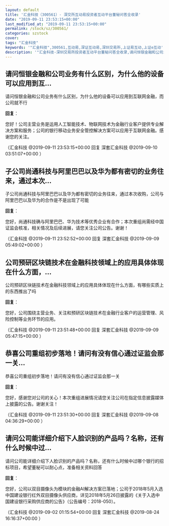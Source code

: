 ```yaml
---
layout: default
title: '汇金科技（300561）- 深交所互动易投资者互动平台董秘问答全收录'
date: "2019-09-11 23:53:15+00:00"
last_modified_at: "2019-09-11 23:53:15+00:00"
permalink: /stock/sz/300561/
categories: szstock
cover: 
tags: "汇金科技"
keywords: '"汇金科技",300561,互动易,深证互动易,深圳交易所,上证易互动,上证e互动'
description: '"汇金科技-深圳交易所投资者互动平台董秘问答全收录,请问恒银金融和公司业务有什么区别，为什么他的设备可以应用到互联网金融，而公司就不行"'
---
```


## 请问恒银金融和公司业务有什么区别，为什么他的设备可以应用到互...

请问恒银金融和公司业务有什么区别，为什么他的设备可以应用到互联网金融，而公司就不行

**回复**：

您好！公司主营业务是运用人工智能技术、物联网技术为金融行业客户提供专业解决方案和服务；公司的银行移动业务安全管控解决方案可以应用于互联网金融。感谢您的关注。 

（汇金科技  @2019-09-11 23:53:15+00:00 回复 深套汇金科技  @2019-09-10 03:51:07+00:00 ）

## 子公司尚通科技与阿里巴巴以及华为都有密切的业务往来，通过本次...

子公司尚通科技与阿里巴巴以及华为都有密切的业务往来，通过本次收购，公司与阿里巴巴以及华为的合作是不是出现了可能

**回复**：

您好，尚通科技确与阿里巴巴、华为技术等优秀企业有合作；本次重组尚需经中国证监会核准，相关情况及后续进展，请您关注公司公告。谢谢！ 

（汇金科技  @2019-09-11 23:52:52+00:00 回复 深套汇金科技  @2019-09-09 05:49:02+00:00 ）

## 公司预研区块链技术在金融科技领域上的应用具体体现在什么方面，...

公司预研区块链技术在金融科技领域上的应用具体体现在什么方面，有哪些实质上的东西推出了吗

**回复**：

您好，公司围绕主营业务、关注和预研区块链技术在金融行业客户的运营管理、风险控制等业务环节的应用。 

（汇金科技  @2019-09-11 23:51:48+00:00 回复 深套汇金科技  @2019-09-09 05:47:15+00:00 ）

## 恭喜公司重组初步落地！请问有没有信心通过证监会那一关...

恭喜公司重组初步落地！请问有没有信心通过证监会那一关

**回复**：

您好，感谢您对公司的关心！本次重组进展情况请您关注公司在指定信息披露媒体上披露的公告。谢谢关注！ 

（汇金科技  @2019-09-11 23:51:30+00:00 回复 深套汇金科技  @2019-09-08 04:36:29+00:00 ）

## 请问公司能详细介绍下人脸识别的产品吗？名称，还有什么时候中过...

请问公司能详细介绍下人脸识别的产品吗？名称，还有什么时候中过哪个银行的招标项目，希望董秘可以耐心点，准备相关资料回答

**回复**：

您好，公司以双目摄像头为模块的金融AI解决方案已落地；公司于2018年5月入选中国建设银行红外双目摄像头供应商，详见2018年5月26日披露的《关于入选中国建设银行采购供应商的公告》（公告编号：2018-050）。 

（汇金科技  @2019-09-02 01:15:54+00:00 回复 深套汇金科技  @2019-08-24 16:16:37+00:00 ）

